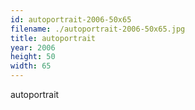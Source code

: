 ```yaml
---
id: autoportrait-2006-50x65
filename: ./autoportrait-2006-50x65.jpg
title: autoportrait
year: 2006
height: 50
width: 65
---
```


autoportrait